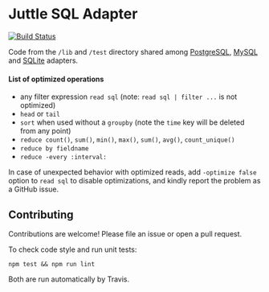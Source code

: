 # Juttle SQL Adapter

[![Build Status](https://travis-ci.org/juttle/juttle-sql-adapter-common.svg?branch=master)](https://travis-ci.org/juttle/juttle-sql-adapter-common)

Code from the `/lib` and `/test` directory shared among
[PostgreSQL](https://github.com/juttle/juttle-postgres-adapter/),
[MySQL](https://github.com/juttle/juttle-mysql-adapter/)
and [SQLite](https://github.com/juttle/juttle-sqlite-adapter/) adapters.

#### List of optimized operations

* any filter expression `read sql` (note: `read sql | filter ...` is not optimized)
* `head` or `tail`
* `sort` when used without a `groupby` (note the `time` key will be deleted from any point) 
* `reduce count()`, `sum()`, `min()`, `max()`, `sum()`, `avg()`, `count_unique()`
* `reduce by fieldname`
* `reduce -every :interval:`

In case of unexpected behavior with optimized reads, add `-optimize false` option to `read sql` to disable optimizations, and kindly report the problem as a GitHub issue.

## Contributing

Contributions are welcome! Please file an issue or open a pull request.

To check code style and run unit tests:
```
npm test && npm run lint
```

Both are run automatically by Travis.
